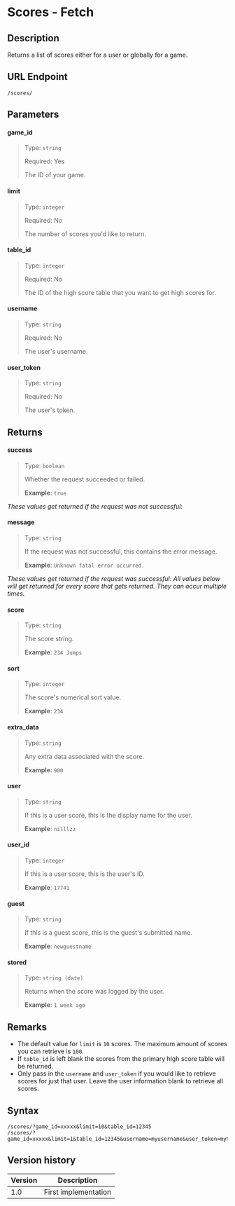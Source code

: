 # Scores - Fetch

## Description

Returns a list of scores either for a user or globally for a game.

## URL Endpoint

```
/scores/
```

## Parameters

#### game_id
> Type: `string`
>
> Required: Yes
>
> The ID of your game.

#### limit
> Type: `integer`
>
> Required: No
>
> The number of scores you'd like to return.

#### table_id
> Type: `integer`
>
> Required: No
>
> The ID of the high score table that you want to get high scores for.

#### username
> Type: `string`
>
> Required: No
>
> The user's username.

#### user_token
> Type: `string`
>
> Required: No
>
> The user's token.

## Returns

#### success
> Type: `boolean`
>
> Whether the request succeeded or failed.
>
> __Example__: `true`

_These values get returned if the request was not successful:_

#### message
> Type: `string`
>
> If the request was not successful, this contains the error message.
>
> __Example__: `Unknown fatal error occurred.`

_These values get returned if the request was successful:_
_All values below will get returned for every score that gets returned. They can occur multiple times._

#### score
> Type: `string`
>
> The score string.
>
> __Example__: `234 Jumps`

#### sort
> Type: `integer`
>
> The score's numerical sort value.
>
> __Example__: `234`

#### extra_data
> Type: `string`
>
> Any extra data associated with the score.
>
> __Example__: `900`

#### user
> Type: `string`
>
> If this is a user score, this is the display name for the user.
>
> __Example__: `nilllzz`

#### user_id
> Type: `integer`
>
> If this is a user score, this is the user's ID.
>
> __Example__: `17741`

#### guest
> Type: `string`
>
> If this is a guest score, this is the guest's submitted name.
>
> __Example__: `newguestname`

#### stored
> Type: `string (date)`
>
> Returns when the score was logged by the user.
>
> __Example__: `1 week ago`

## Remarks

- The default value for `limit` is `10` scores. The maximum amount of scores you can retrieve is `100`.
- If `table_id` is left blank the scores from the primary high score table will be returned.
- Only pass in the `username` and `user_token` if you would like to retrieve scores for just that user. Leave the user information blank to retrieve all scores.

## Syntax

```
/scores/?game_id=xxxxx&limit=10&table_id=12345
/scores/?game_id=xxxxx&limit=1&table_id=12345&username=myusername&user_token=mytoken
```

## Version history

Version		 | Description
---			 | ---
1.0			 | First implementation